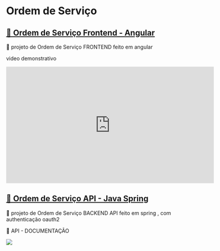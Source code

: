 # Ordem de Serviço
<h2>
    <a href="https://gabrielffguimaraes.github.io/ordem-de-servicos/login">🔗 Ordem de Serviço Frontend - Angular</a>
</h2>
<p>🚀 projeto de Ordem de Serviço  FRONTEND feito em angular </p>
<p> video demonstrativo </p>
<iframe width="560" height="315" src="https://www.youtube.com/embed/SVkw767ZmXg" title="YouTube video player" frameborder="0" allow="accelerometer; autoplay; clipboard-write; encrypted-media; gyroscope; picture-in-picture" allowfullscreen></iframe>
<h2>
    <a href="https://ordem-de-servico-br.herokuapp.com/swagger-ui.html">🔗 Ordem de Serviço API - Java Spring</a>
</h2>

<p>🚀 projeto de Ordem de Serviço BACKEND API feito em spring , com authenticação oauth2</p>
<p>🚀 API - DOCUMENTAÇÃO </p>
<img src="https://user-images.githubusercontent.com/62315845/121803635-f6649380-cc18-11eb-918b-7eb667a9c316.png">




